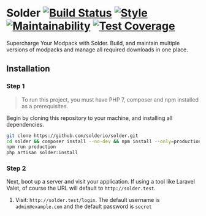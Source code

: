 # Solder [![Build Status](https://travis-ci.org/solderio/solder.svg?branch=master)](https://travis-ci.org/solderio/solder) [![Style](https://styleci.io/repos/32042637/shield?style=flat&branch=master)](https://styleci.io/repos/32042637) [![Maintainability](https://api.codeclimate.com/v1/badges/583fba700663d63e4b6c/maintainability)](https://codeclimate.com/github/solderio/solder/maintainability) [![Test Coverage](https://api.codeclimate.com/v1/badges/583fba700663d63e4b6c/test_coverage)](https://codeclimate.com/github/solderio/solder/test_coverage)

Supercharge Your Modpack with Solder. Build, and maintain multiple versions of modpacks and manage all required downloads in one place. 

## Installation

### Step 1

> To run this project, you must have PHP 7, composer and npm installed as a prerequisites.

Begin by cloning this repository to your machine, and installing all dependencies.

```bash
git clone https://github.com/solderio/solder.git
cd solder && composer install --no-dev && npm install --only=production
npm run production
php artisan solder:install
```

### Step 2

Next, boot up a server and visit your application. If using a tool like Laravel Valet, of course the URL will default to `http://solder.test`. 

1. Visit: `http://solder.test/login`. The default username is `admin@example.com` and the default password is `secret`
